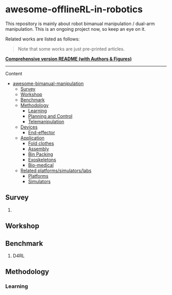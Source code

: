 # awesome-offlineRL-in-robotics

This repository is mainly about robot bimanual manipulation / dual-arm manipulation. This is an ongoing project now, so keep an eye on it.

Related works are listed as follows:

> Note that some works are just pre-printed articles.

**[Comprehensive version README (with Authors & Figures)](./Comprehensive_readme.md)**

---

Content
- [awesome-bimanual-manipulation](#awesome-bimanual-manipulation)
  - [Survey](#survey)
  - [Workshop](#workshop)
  - [Benchmark](#benchmark)
  - [Methodology](#methodology)
    - [Learning](#learning)
    - [Planning and Control](#planning-and-control)
    - [Telemanipulation](#telemanipulation)
  - [Devices](#devices)
      - [End-effector](#end-effector)
  - [Application](#application)
    - [Fold clothes](#fold-clothes)
    - [Assembly](#assembly)
    - [Bin Packing](#bin-packing)
    - [Exoskeletons](#exoskeletons)
    - [Bio-medical](#bio-medical)
  - [Related platforms/simulators/labs](#related-platformssimulatorslabs)
    - [Platforms](#platforms)
    - [Simulators](#simulators)

## Survey

1. 

## Workshop 



## Benchmark

1. D4RL

## Methodology

### Learning 
